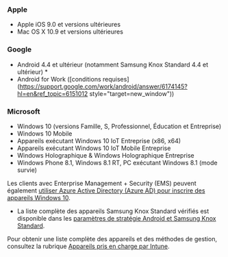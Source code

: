

### <a name="apple"></a>Apple
  - Apple iOS 9.0 et versions ultérieures
  - Mac OS X 10.9 et versions ultérieures

### <a name="google"></a>Google
  - Android 4.4 et ultérieur (notamment Samsung Knox Standard 4.4 et ultérieur) *
  - Android for Work ([conditions requises](https://support.google.com/work/android/answer/6174145?hl=en&ref_topic=6151012 style="target=new_window"))

### <a name="microsoft"></a>Microsoft
  - Windows 10 (versions Famille, S, Professionnel, Éducation et Entreprise)
  - Windows 10 Mobile
  - Appareils exécutant Windows 10 IoT Entreprise (x86, x64)
  - Appareils exécutant Windows 10 IoT Mobile Entreprise
  - Windows Holographique & Windows Holographique Entreprise
  - Windows Phone 8.1, Windows 8.1 RT, PC exécutant Windows 8.1 (mode survie)

Les clients avec Enterprise Management + Security (EMS) peuvent également [utiliser Azure Active Directory (Azure AD) pour inscrire des appareils Windows 10](/intune-classic/deploy-use/set-up-windows-device-management-with-microsoft-intune#azure-active-directory-enrollment).

* La liste complète des appareils Samsung Knox Standard vérifiés est disponible dans les [paramètres de stratégie Android et Samsung Knox Standard](/intune-classic/android-policy-settings-in-microsoft-intune.md#supported-samsung-knox-standard-devices).

Pour obtenir une liste complète des appareils et des méthodes de gestion, consultez la rubrique [Appareils pris en charge par Intune](/intune/supported-devices-browsers#intune-supported-devices).
